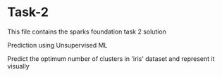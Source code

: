 # Task-2
This file contains the sparks foundation task 2 solution 

Prediction using Unsupervised ML

Predict the optimum number of clusters in 'iris' dataset and represent it visually
